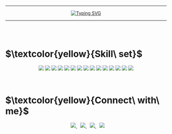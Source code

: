 <hr>
<p align="center">
  <a href="https://git.io/typing-svg"><img src="https://readme-typing-svg.demolab.com?font=Libre+Barcode+128+Text&size=80&pause=1000&color=F3E600&center=true&vCenter=true&width=950&height=150&lines=Hello+World;I+am+Jose+Alberto+Picasso+Martinez;Java+Developer" alt="Typing SVG" /></a>
</p>
<hr>
<br><br>

# $\textcolor{yellow}{Skill\ set}$
<div align="center">
  <img src="https://img.shields.io/badge/Java-ED8B00?style=for-the-badge&logo=openjdk&logoColor=white"/>
  <img src="https://img.shields.io/badge/Spring-6DB33F?style=for-the-badge&logo=spring&logoColor=white"/>
  <img src="https://img.shields.io/badge/Spring_Boot-F2F4F9?style=for-the-badge&logo=spring-boot"/>
  <img src="https://img.shields.io/badge/JavaScript-F7DF1E.svg?style=for-the-badge&logo=JavaScript&logoColor=black"/>  
  <img src="https://img.shields.io/badge/HTML5-E34F26.svg?style=for-the-badge&logo=HTML5&logoColor=white"/>  
  <img src="https://img.shields.io/badge/CSS3-1572B6.svg?style=for-the-badge&logo=CSS3&logoColor=white"/>  
  <img src="https://img.shields.io/badge/MySQL-005C84?style=for-the-badge&logo=mysql&logoColor=white"/>  
  <img src="https://img.shields.io/badge/GIT-E44C30?style=for-the-badge&logo=git&logoColor=white"/>  
  <img src="https://img.shields.io/badge/GNU%20Bash-4EAA25?style=for-the-badge&logo=GNU%20Bash&logoColor=white"/> 
  <img src="https://img.shields.io/badge/Google%20Cloud-4285F4.svg?style=for-the-badge&logo=Google-Cloud&logoColor=white"/>  
  <img src="https://img.shields.io/badge/Linux-FCC624.svg?style=for-the-badge&logo=Linux&logoColor=black"/>  
  <img src="https://img.shields.io/badge/Windows-0078D6.svg?style=for-the-badge&logo=Windows&logoColor=white"/>
  <img src="https://img.shields.io/badge/IntelliJ%20IDEA-000000.svg?style=for-the-badge&logo=IntelliJ-IDEA&logoColor=white"/>  
  <img src="https://img.shields.io/badge/Eclipse%20IDE-2C2255.svg?style=for-the-badge&logo=Eclipse-IDE&logoColor=white"/>  
  <img src="https://img.shields.io/badge/Visual%20Studio%20Code-007ACC.svg?style=for-the-badge&logo=Visual-Studio-Code&logoColor=white"/>  
  
</div>
<br><br>

# $\textcolor{yellow}{Connect\ with\ me}$
<div align="center">
  <a style="margin-left: 10px;" target="_blank" href="https://www.linkedin.com/in/jose-alberto-picasso-mtz/">
    <img src="https://img.shields.io/badge/LinkedIn-0077B5?style=for-the-badge&logo=linkedin&logoColor=white"/>
  </a>
  <a style="margin-left: 10px;" target="_blank" href="mailto:japm996@gmail.com">
    <img src="https://img.shields.io/badge/Gmail-D14836?style=for-the-badge&logo=gmail&logoColor=white"/>
  </a>
  <a style="margin-left: 10px;" target="_blank" href="https://www.instagram.com/japm_5/">
    <img src="https://img.shields.io/badge/Instagram-E4405F?style=for-the-badge&logo=instagram&logoColor=white"/>
  </a>
  <a style="margin-left: 10px;" target="_blank" href="https://twitter.com/Dark_Spectre17">
    <img src="https://img.shields.io/badge/Twitter-1DA1F2?style=for-the-badge&logo=twitter&logoColor=white"/>
  </a>
</div>
